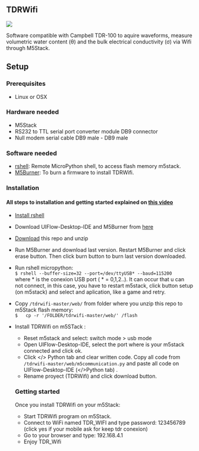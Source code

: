 
## TDRWifi

<img src="/home/an0nio/folder/imgs/TDRwifiLogo.png" />

Software compatible with Campbell TDR-100 to aquire waveforms, measure volumetric water content (θ) and the bulk electrical conductivity (σ)  via Wifi through M5Stack.


## Setup


### Prerequisites
- Linux or OSX


### Hardware needed
- M5Stack
- RS232 to TTL serial port converter module DB9 connector
- Null modem serial cable DB9 male - DB9 male

### Software needed
- [rshell](https://github.com/dhylands/rshell): Remote MicroPython shell, to access flash memory m5stack. 
- [M5Burner](https://github.com/m5stack/m5-docs/blob/master/docs/en/related_documents/M5Burner.md): To burn a firmware to install TDRWifi.

### Installation  
 #### All steps to installation and getting started explained on [this video](https://github.com/an0nio/tdrwifi/video/videoTutorial.mp4) 
 - [Install rshell ](https://github.com/dhylands/rshell#installation)
 - Download UIFlow-Desktop-IDE and M5Burner from [here](https://m5stack.com/pages/download)
 - [Download](https://github.com/an0nio/tdrwifi/archive/master.zip) this repo and unzip
  - Run M5Burner and download last version. Restart M5Burner and click erase button. Then click burn button to burn last version downloaded. 
  - Run rshell micropython:<br/>
    ```$ rshell --buffer-size=32 --port=/dev/ttyUSB* --baud=115200``` <br/>
    where \* is the conexion USB port ( \* = 0,1,2..). It can occur that u can not connect, in this case, you have to restart m5stack, click button setup (on m5stack) and select and aplication, like a game and retry. 
 - Copy `/tdrwifi-master/web/` from folder where you unzip this repo  to m5Stack flash memory:<br/>
    `$   cp -r '/FOLDER/tdrwifi-master/web/' /flash`
    
- Install TDRWifi on m5STack :
  - Reset m5stack and select: switch mode > usb mode 
  - Open UIFlow-Desktop-IDE, select the port where is your m5stack connected and click ok. 
  - Click </> Python tab and clear written code. Copy all code from `/tdrwifi-master/web/m5communication.py` and paste all code on UIFlow-Desktop-IDE (</>Python tab) . 
  - Rename proyect (TDRWifi)  and click download button. 
  
  ### Getting started
  Once you install TDRWifi on your m5Stack:
  - Start TDRWifi program on m5Stack.
  - Connect to WiFi named TDR_WIFI and type password: 123456789 (click yes if your mobile ask for keep tdr conexion)
  - Go to your browser and type: 192.168.4.1
  - Enjoy TDR_Wifi
  



